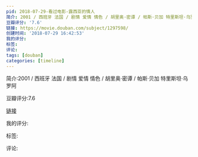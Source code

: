 ```yaml
---
pid: 2018-07-29-看过电影-露西亚的情人
简介: 2001 / 西班牙 法国 / 剧情 爱情 情色 / 胡里奥·密谭 / 帕斯·贝加 特里斯坦·乌罗阿
豆瓣评分: '7.6'
链接: https://movie.douban.com/subject/1297598/
创建时间: '2018-07-29 16:42:53'
我的评分:
标签:
评论:
tags: [douban]
categories: [timeline]
---
```

简介:2001 / 西班牙 法国 / 剧情 爱情 情色 / 胡里奥·密谭 / 帕斯·贝加 特里斯坦·乌罗阿

豆瓣评分:7.6

[链接](https://movie.douban.com/subject/1297598/)

我的评分:

标签:

评论:

